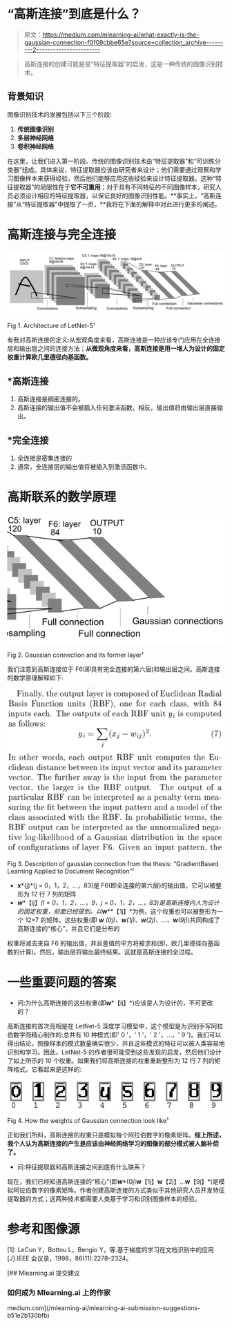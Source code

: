 # “高斯连接”到底是什么？

> 原文：<https://medium.com/mlearning-ai/what-exactly-is-the-gaussian-connection-f0f09cbbe65e?source=collection_archive---------2----------------------->

> 高斯连接的创建可能是受“特征提取器”的启发，这是一种传统的图像识别技术。

## 背景知识

图像识别技术的发展包括以下三个阶段:

1.  **传统图像识别**
2.  **多层神经网络**
3.  **卷积神经网络**

在这里，让我们进入第一阶段。传统的图像识别技术由“特征提取器”和“可训练分类器”组成。具体来说，特征提取器应该由研究者来设计；他们需要通过观察和学习图像样本来获得经验，然后他们能够应用这些经验来设计特征提取器。这种“特征提取器”的局限性在于**它不可重用**；对于具有不同特征的不同图像样本，研究人员必须设计相应的特征提取器，以保证良好的图像识别性能。**事实上，“高斯连接”从“特征提取器”中提取了一页，**我将在下面的解释中对此进行更多的阐述。

# 高斯连接与完全连接

![](img/fdbadd13e8841722de06ed30a96b30ac.png)

Fig 1\. Architecture of LetNet-5¹

有我对高斯连接的定义:从宏观角度来看，高斯连接是一种应该专门应用在全连接层和输出层之间的连接方法；**从微观角度来看，高斯连接是用一堆人为设计的固定权重计算欧几里德径向基函数。**

## *高斯连接

1.  高斯连接是稠密连接的。
2.  高斯连接的输出值不会被插入任何激活函数。相反，输出值将由输出层直接输出。

## *完全连接

1.  全连接是密集连接的
2.  通常，全连接层的输出值将被插入到激活函数中。

# 高斯联系的数学原理

![](img/cddaffa3b4fa25faf1f5d2842751fe80.png)

Fig 2\. Gaussian connection and its former layer¹

我们注意到高斯连接位于 F6(即具有完全连接的第六层)和输出层之间。高斯连接的数学原理解释如下:

![](img/75a02e58266cd587760193fda301d827.png)

Fig 3\. Description of gaussian connection from the thesis: “GradientBased Learning Applied to Document Recognition”¹

*   ***x****(j)*(j = 0，1，2，…，83)是 F6(即全连接的第六层)的输出值，它可以被整形为 12 行 7 列的矩阵
*   ***w****【ij】*(I = 0，1，2，…，9，j = 0，1，2，…，83)是高斯连接内人为设计的固定权重，前面已经提到。以***w****【1j】*为例，这个权重也可以被整形为一个 12×7 的矩阵。这些权重(即 ***w*** *(0j)、****w****(1j)、****w****(2j)、…、****w****(9j)*)共同构成了高斯连接的“核心”，并且它们是分布的

权重将减去来自 F6 的输出值，并且差值的平方将被求和(即，欧几里德径向基函数的计算)。然后，输出层将输出最终结果。这就是高斯连接的全过程。

# 一些重要问题的答案

*   问:为什么高斯连接的这些权重(即***w****【ij】*)应该是人为设计的，不可更改的？

高斯连接的首次亮相是在 LetNet-5 深度学习模型中，这个模型是为识别手写阿拉伯数字而精心制作的:总共有 10 种模式(即' 0 '，' 1 '，' 2 '，…，' 9 ')。我们可以得出结论，图像样本的模式数量确实很少，并且这些模式的特征可以被人类容易地识别和学习。因此，LetNet-5 的作者很可能受到这些发现的启发，然后他们设计了如上所示的 10 个权重。如果我们将高斯连接的权重重新整形为 12 行 7 列的矩阵格式，它看起来是这样的:

![](img/699f1804ebbfca63dd1d4a94b0ce898f.png)

Fig 4\. How the weights of Gaussian connection look like¹

正如我们所料，高斯连接的权重只是模拟每个阿拉伯数字的像素矩阵。**综上所述，我个人认为高斯连接的产生是应该由神经网络学习的图像的部分模式被人脑补偿了。**

*   问:特征提取器和高斯连接之间到底有什么联系？

现在，我们已经知道高斯连接的“核心”(即***w****(0j)****w****【1j】****w****【2j】…****w****【9j】*)是模拟阿拉伯数字的像素矩阵。作者创建高斯连接的方式类似于其他研究人员开发特征提取器的方式；这两种技术都需要人类基于学习和识别图像样本的经验。

# **参考和**图像源

[1]: LeCun Y，Bottou L，Bengio Y，等.基于梯度的学习在文档识别中的应用[J].IEEE 会议录，1998，86(11):2278–2324。

[](/mlearning-ai/mlearning-ai-submission-suggestions-b51e2b130bfb) [## Mlearning.ai 提交建议

### 如何成为 Mlearning.ai 上的作家

medium.com](/mlearning-ai/mlearning-ai-submission-suggestions-b51e2b130bfb)